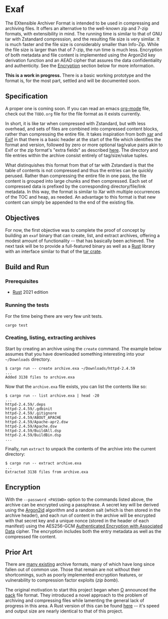 # Exaf

The EXtensible Archiver Format is intended to be used in compressing and archiving files. It offers an alternative to the well-known zip and 7-zip formats, with extensibility in mind. The running time is similar to that of GNU tar with Zstandard compression, and the resulting file size is very similar. It is much faster and the file size is considerably smaller than Info-Zip. While the file size is larger than that of 7-zip, the run time is much less. Encryption of both metadata and file content is implemented using the Argon2id key derivation function and an AEAD cipher that assures the data confidentiality and authenticity. See the [Encryption](#encryption) section below for more information.

**This is a work in progress.** There is a basic working prototype and the format is, for the most part, settled and will be documented soon.

## Specification

A proper one is coming soon. If you can read an emacs [org-mode](https://orgmode.org) file, check out the `TODO.org` file for the file format as it exists currently.

In short, it is like tar when compressed with Zstandard, but with less overhead, and sets of files are combined into compressed content blocks, rather than compressing the entire file. It takes inspiration from both [xar](https://en.wikipedia.org/wiki/Xar_(archiver)) and [Exif](https://en.wikipedia.org/wiki/Exif) in that there is a basic header at the start of the file which identifies the format and version, followed by zero or more optional tag/value pairs akin to Exif or the zip format's "extra fields" as described [here](https://en.wikipedia.org/wiki/ZIP_(file_format)). The directory and file entries within the archive consist entirely of tag/size/value tuples.

What distinquishes this format from that of tar with Zstandard is that the table of contents is not compressed and thus the entries can be quickly perused. Rather than compressing the entire file in one pass, the file content is grouped into large chunks and then compressed. Each set of compressed data is prefixed by the corresponding directory/file/link metadata. In this way, the format is similar to Xar with multiple occurrences of the TOC and heap, as needed. An advantage to this format is that new content can simply be appended to the end of the existing file.

## Objectives

For now, the first objective was to complete the proof of concept by building an `exaf` binary that can create, list, and extract archives, offering a modest amount of functionality -- that has basically been achieved. The next task will be to provide a full-featured binary as well as a [Rust](https://www.rust-lang.org) library with an interface similar to that of the [tar crate](https://docs.rs/tar/latest/tar/).

## Build and Run

### Prerequisites

* [Rust](https://www.rust-lang.org) 2021 edition

### Running the tests

For the time being there are very few unit tests.

```shell
cargo test
```

### Creating, listing, extracting archives

Start by creating an archive using the `create` command. The example below assumes that you have downloaded something interesting into your `~/Downloads` directory.

```shell
$ cargo run -- create archive.exa ~/Downloads/httpd-2.4.59
...
Added 3138 files to archive.exa
```

Now that the `archive.exa` file exists, you can list the contents like so:

```shell
$ cargo run -- list archive.exa | head -20
...
httpd-2.4.59/.deps
httpd-2.4.59/.gdbinit
httpd-2.4.59/.gitignore
httpd-2.4.59/ABOUT_APACHE
httpd-2.4.59/Apache-apr2.dsw
httpd-2.4.59/Apache.dsw
httpd-2.4.59/BuildAll.dsp
httpd-2.4.59/BuildBin.dsp
...
```

Finally, run `extract` to unpack the contents of the archive into the current directory:

```shell
$ cargo run -- extract archive.exa
...
Extracted 3138 files from archive.exa
```

## Encryption

With the `--password <PASSWD>` option to the commands listed above, the archive can be encrypted using a passphrase. A secret key will be derived using the [Argon2id](https://en.wikipedia.org/wiki/Argon2) algorithm and a random salt (which is then stored in the archive header), and each run of content in the archive will be encrypted with that secret key and a unique nonce (stored in the header of each manifest) using the AES256-GCM [Authenticated Encryption with Associated Data](https://en.wikipedia.org/wiki/Authenticated_encryption) cipher. The encryption includes both the entry metadata as well as the compressed file content.

## Prior Art

There are [many existing](https://en.wikipedia.org/wiki/List_of_archive_formats) archive formats, many of which have long since fallen out of common use. Those that remain are not without their shortcomings, such as poorly implemented encryption features, or vulnerability to compression factor exploits (*zip bomb*).

The original motivation to start this project began when [O](https://github.com/OttoCoddo) announced the [pack](https://pack.ac) file format. They introduced a novel approach to the problem of archiving and compressing files while lamenting the general lack of progress in this area. A Rust version of this can be found [here](https://github.com/nlfiedler/pack-rs) -- it's speed and output size are nearly identical to that of this project.
